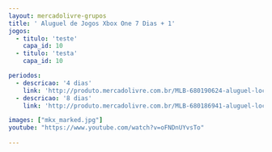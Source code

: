 ```yaml
---
layout: mercadolivre-grupos
title: ' Aluguel de Jogos Xbox One 7 Dias + 1'
jogos:
  - titulo: 'teste'
    capa_id: 10
  - titulo: 'testa'
    capa_id: 10

periodos:
  - descricao: '4 dias'
    link: 'http://produto.mercadolivre.com.br/MLB-680190624-aluguel-locaco-de-jogos-xbox-one-midia-digital-_JM'
  - descricao: '8 dias'
    link: 'http://produto.mercadolivre.com.br/MLB-680186941-aluguel-locaco-de-jogos-xbox-one-midia-digital-_JM'

images: ["mkx_marked.jpg"]
youtube: "https://www.youtube.com/watch?v=oFNDnUYvsTo"
    
---
```

